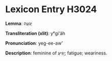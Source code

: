 # Lexicon Entry H3024

**Lemma**: יְגִעָה

**Transliteration (xlit)**: yᵉgiʻâh

**Pronunciation**: yeg-ee-aw'

**Description**:
feminine of יָגִיעַ; fatigue; weariness.
